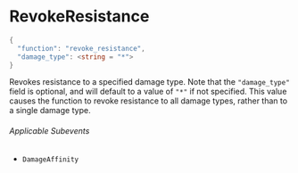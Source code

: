 # RevokeResistance

```c#
{
  "function": "revoke_resistance",
  "damage_type": <string = "*">
}
```

Revokes resistance to a specified damage type. Note that the `"damage_type"` field is optional, and will default to a value of `"*"` if not specified. This value causes the function to revoke resistance to all damage types, rather than to a single damage type.

###### Applicable Subevents
- `DamageAffinity`